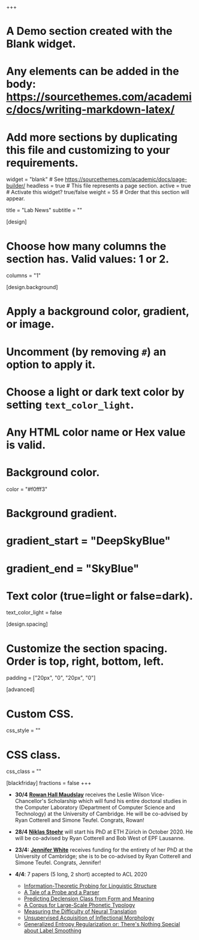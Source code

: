 +++
# A Demo section created with the Blank widget.
# Any elements can be added in the body: https://sourcethemes.com/academic/docs/writing-markdown-latex/
# Add more sections by duplicating this file and customizing to your requirements.

widget = "blank"  # See https://sourcethemes.com/academic/docs/page-builder/
headless = true  # This file represents a page section.
active = true  # Activate this widget? true/false
weight = 55  # Order that this section will appear.

title = "Lab News"
subtitle = ""

[design]
  # Choose how many columns the section has. Valid values: 1 or 2.
  columns = "1"

[design.background]
  # Apply a background color, gradient, or image.
  #   Uncomment (by removing `#`) an option to apply it.
  #   Choose a light or dark text color by setting `text_color_light`.
  #   Any HTML color name or Hex value is valid.

  # Background color.
  color = "#f0fff3"
  
  # Background gradient.
  # gradient_start = "DeepSkyBlue"
  # gradient_end = "SkyBlue"
  

  # Text color (true=light or false=dark).
  text_color_light = false

[design.spacing]
  # Customize the section spacing. Order is top, right, bottom, left.
  padding = ["20px", "0", "20px", "0"]

[advanced]
 # Custom CSS. 
 css_style = ""
 
 # CSS class.
 css_class = ""

[blackfriday]
  fractions = false
+++
* **30/4** **[Rowan Hall Maudslay](authors/rowan/)** receives the Leslie Wilson Vice-Chancellor's Scholarship which will fund his entire doctoral studies in the Computer Laboratory (Department of Computer Science and Technology) at the University of Cambridge. He will be co-advised by Ryan Cotterell and Simone Teufel. Congrats, Rowan!

* **28/4** **[Niklas Stoehr](authors/niklas/)** will start his PhD at ETH Zürich in October 2020. He will be co-advised by Ryan Cotterell and Bob West of EPF Lausanne.

* **23/4:** **[Jennifer White](authors/jen/)** receives funding for the entirety of her PhD at the University of Cambridge; she is to be co-advised by Ryan Cotterell and Simone Teufel. Congrats, Jennifer!

* **4/4**: 7 papers (5 long, 2 short) accepted to ACL 2020
  - [Information-Theoretic Probing for Linguistic Structure](publication/pimentelal-acl-20/)
  - [A Tale of a Probe and a Parser](publication/hall-maudslayal-acl-20/)
  - [Predicting Declension Class from Form and Meaning](publication/williamsal-acl-20/)
  - [A Corpus for Large-Scale Phonetic Typology](publication/saleskyal-acl-20/)
  - [Measuring the Difficulty of Neural Translation](publication/bugliarelloal-acl-20/)
  - [Unsupervised Acquisition of Inflectional Morphology](publication/erdmannal-acl-20/)
  - [Generalized Entropy Regularization or: There's Nothing Special about Label Smoothing](publication/meisteral-acl-20/)


